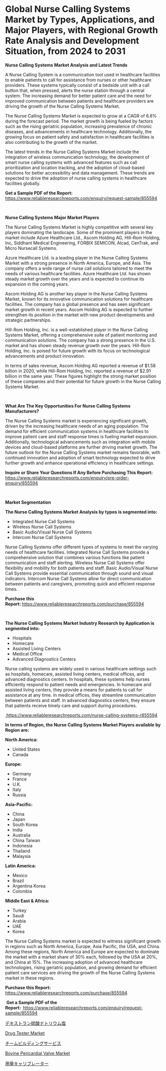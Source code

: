 <p><h1>Global Nurse Calling Systems Market by Types, Applications, and Major Players, with Regional Growth Rate Analysis and Development Situation, from 2024 to 2031</h1></p><p><strong>Nurse Calling Systems Market Analysis and Latest Trends</strong></p>
<p><p>A Nurse Calling System is a communication tool used in healthcare facilities to enable patients to call for assistance from nurses or other healthcare providers. These systems typically consist of a bedside unit with a call button that, when pressed, alerts the nurse station through a central system. The increasing demand for better patient care and the need for improved communication between patients and healthcare providers are driving the growth of the Nurse Calling Systems Market.</p><p>The Nurse Calling Systems Market is expected to grow at a CAGR of 6.8% during the forecast period. The market growth is being fueled by factors such as the rising geriatric population, increasing prevalence of chronic diseases, and advancements in healthcare technology. Additionally, the growing focus on patient safety and satisfaction in healthcare facilities is also contributing to the growth of the market.</p><p>The latest trends in the Nurse Calling Systems Market include the integration of wireless communication technology, the development of smart nurse calling systems with advanced features such as call prioritization and location tracking, and the adoption of cloud-based solutions for better accessibility and data management. These trends are expected to drive the adoption of nurse calling systems in healthcare facilities globally.</p></p>
<p><strong>Get a Sample PDF of the Report:&nbsp;</strong> <a href="https://www.reliableresearchreports.com/enquiry/request-sample/855594">https://www.reliableresearchreports.com/enquiry/request-sample/855594</a></p>
<p>&nbsp;</p>
<p><strong>Nurse Calling Systems Major Market Players</strong></p>
<p><p>The Nurse Calling Systems Market is highly competitive with several key players dominating the landscape. Some of the prominent players in the market include Azure Healthcare Ltd., Ascom Holding AG, Hill-Rom Holding, Inc, Siddhant Medical Engineering, FORBIX SEMICON, Alcad, CenTrak, and Micro Nursecall Systems.</p><p>Azure Healthcare Ltd. is a leading player in the Nurse Calling Systems Market with a strong presence in North America, Europe, and Asia. The company offers a wide range of nurse call solutions tailored to meet the needs of various healthcare facilities. Azure Healthcare Ltd. has shown steady market growth over the years and is expected to continue its expansion in the coming years.</p><p>Ascom Holding AG is another key player in the Nurse Calling Systems Market, known for its innovative communication solutions for healthcare facilities. The company has a global presence and has seen significant market growth in recent years. Ascom Holding AG is expected to further strengthen its position in the market with new product developments and strategic partnerships.</p><p>Hill-Rom Holding, Inc. is a well-established player in the Nurse Calling Systems Market, offering a comprehensive suite of patient monitoring and communication solutions. The company has a strong presence in the U.S. market and has shown steady revenue growth over the years. Hill-Rom Holding, Inc. is poised for future growth with its focus on technological advancements and product innovation.</p><p>In terms of sales revenue, Ascom Holding AG reported a revenue of $1.58 billion in 2020, while Hill-Rom Holding, Inc. reported a revenue of $2.91 billion in the same year. These figures highlight the strong market position of these companies and their potential for future growth in the Nurse Calling Systems Market.</p></p>
<p>&nbsp;</p>
<p><strong>What Are The Key Opportunities For Nurse Calling Systems Manufacturers?</strong></p>
<p><p>The Nurse Calling Systems market is experiencing significant growth, driven by the increasing healthcare needs of an aging population. The demand for efficient communication systems in healthcare facilities to improve patient care and staff response times is fueling market expansion. Additionally, technological advancements such as integration with mobile devices and cloud-based platforms are further driving market growth. The future outlook for the Nurse Calling Systems market remains favorable, with continued innovation and adoption of smart technology expected to drive further growth and enhance operational efficiency in healthcare settings.</p></p>
<p><strong>Inquire or Share Your Questions If Any Before Purchasing This Report:</strong> <a href="https://www.reliableresearchreports.com/enquiry/pre-order-enquiry/855594">https://www.reliableresearchreports.com/enquiry/pre-order-enquiry/855594</a></p>
<p>&nbsp;</p>
<p><strong>Market Segmentation</strong></p>
<p><strong>The Nurse Calling Systems Market Analysis by types is segmented into:</strong></p>
<p><ul><li>Integrated Nurse Call Systems</li><li>Wireless Nurse Call Systems</li><li>Basic Audio/Visual Nurse Call Systems</li><li>Intercom Nurse Call Systems</li></ul></p>
<p><p>Nurse Calling Systems offer different types of systems to meet the varying needs of healthcare facilities. Integrated Nurse Call Systems provide a comprehensive solution that combines various functions like patient communication and staff alerting. Wireless Nurse Call Systems offer flexibility and mobility for both patients and staff. Basic Audio/Visual Nurse Call Systems provide essential communication through sound and visual indicators. Intercom Nurse Call Systems allow for direct communication between patients and caregivers, promoting quick and efficient response times.</p></p>
<p><strong>Purchase this Report:&nbsp;</strong><a href="https://www.reliableresearchreports.com/purchase/855594">https://www.reliableresearchreports.com/purchase/855594</a></p>
<p>&nbsp;</p>
<p><strong>The Nurse Calling Systems Market Industry Research by Application is segmented into:</strong></p>
<p><ul><li>Hospitals</li><li>Homecare</li><li>Assisted Living Centers</li><li>Medical Office</li><li>Advanced Diagnostics Centers</li></ul></p>
<p><p>Nurse calling systems are widely used in various healthcare settings such as hospitals, homecare, assisted living centers, medical offices, and advanced diagnostics centers. In hospitals, these systems help nurses efficiently respond to patient needs and emergencies. In homecare and assisted living centers, they provide a means for patients to call for assistance at any time. In medical offices, they streamline communication between patients and staff. In advanced diagnostics centers, they ensure that patients receive timely care and support during procedures.</p></p>
<p><a href="https://www.reliableresearchreports.com/nurse-calling-systems-r855594">&nbsp;https://www.reliableresearchreports.com/nurse-calling-systems-r855594</a></p>
<p><strong>In terms of Region, the Nurse Calling Systems Market Players available by Region are:</strong></p>
<p>
    <p> <strong> North America: </strong>
        <ul>
            <li>United States</li>
            <li>Canada</li>
        </ul>
        </p> 
    <p> <strong> Europe: </strong>
        <ul>
            <li>Germany</li>
            <li>France</li>
            <li>U.K.</li>
            <li>Italy</li>
            <li>Russia</li>
        </ul>
        </p> 
    <p> <strong> Asia-Pacific: </strong>
        <ul>
            <li>China</li>
            <li>Japan</li>
            <li>South Korea</li>
            <li>India</li>
            <li>Australia</li>
            <li>China Taiwan</li>
            <li>Indonesia</li>
            <li>Thailand</li>
            <li>Malaysia</li>
        </ul>
        </p> 
    <p> <strong> Latin America: </strong>
        <ul>
            <li>Mexico</li>
            <li>Brazil</li>
            <li>Argentina Korea</li>
            <li>Colombia</li>
        </ul>
        </p> 
    <p> <strong> Middle East & Africa: </strong>
        <ul>
            <li>Turkey</li>
            <li>Saudi</li>
            <li>Arabia</li>
            <li>UAE</li>
            <li>Korea</li>
        </ul>
    </p>
    </p>
<p><p>The Nurse Calling Systems market is expected to witness significant growth in regions such as North America, Europe, Asia Pacific, the USA, and China. Among these regions, North America and Europe are expected to dominate the market with a market share of 30% each, followed by the USA at 20%, and China at 15%. The increasing adoption of advanced healthcare technologies, rising geriatric population, and growing demand for efficient patient care services are driving the growth of the Nurse Calling Systems market in these regions.</p></p>
<p><strong>Purchase this Report: </strong><a href="https://www.reliableresearchreports.com/purchase/855594">https://www.reliableresearchreports.com/purchase/855594</a></p>
<p>&nbsp;<strong>Get a Sample PDF of the Report:&nbsp;&nbsp;</strong><a href="https://www.reliableresearchreports.com/enquiry/request-sample/855594">https://www.reliableresearchreports.com/enquiry/request-sample/855594</a></p>
<p><strong></strong></p>
<p><p><a href="https://medium.com/@addiehirthe05/%E3%83%87%E3%82%AD%E3%82%B9%E3%83%88%E3%83%A9%E3%83%B3%E7%A1%AB%E9%85%B8%E3%83%8A%E3%83%88%E3%83%AA%E3%82%A6%E3%83%A0%E5%A1%A9%E5%B8%82%E5%A0%B4-2031%E5%B9%B4%E3%81%BE%E3%81%A7%E3%81%AE%E6%88%90%E5%8A%9F%E3%81%99%E3%82%8B%E3%83%93%E3%82%B8%E3%83%8D%E3%82%B9%E6%88%A6%E7%95%A5%E3%81%AE%E3%82%AB%E3%82%AE-adf1b45e0e1c">デキストラン硫酸ナトリウム塩</a></p><p><a href="https://github.com/seekum/Market-Research-Report-List-2/blob/main/drug-tester-market.md">Drug Tester Market</a></p><p><a href="https://github.com/TerrellConn/Market-Research-Report-List-1/blob/main/274533748789.md">チームビルディングサービス</a></p><p><a href="https://github.com/nancykennedykellievqfqt2/Market-Research-Report-List-2/blob/main/bovine-pericardial-valve-market.md">Bovine Pericardial Valve Market</a></p><p><a href="https://github.com/schmahlson/Market-Research-Report-List-1/blob/main/905514948788.md">用量キャリブレーター</a></p></p>